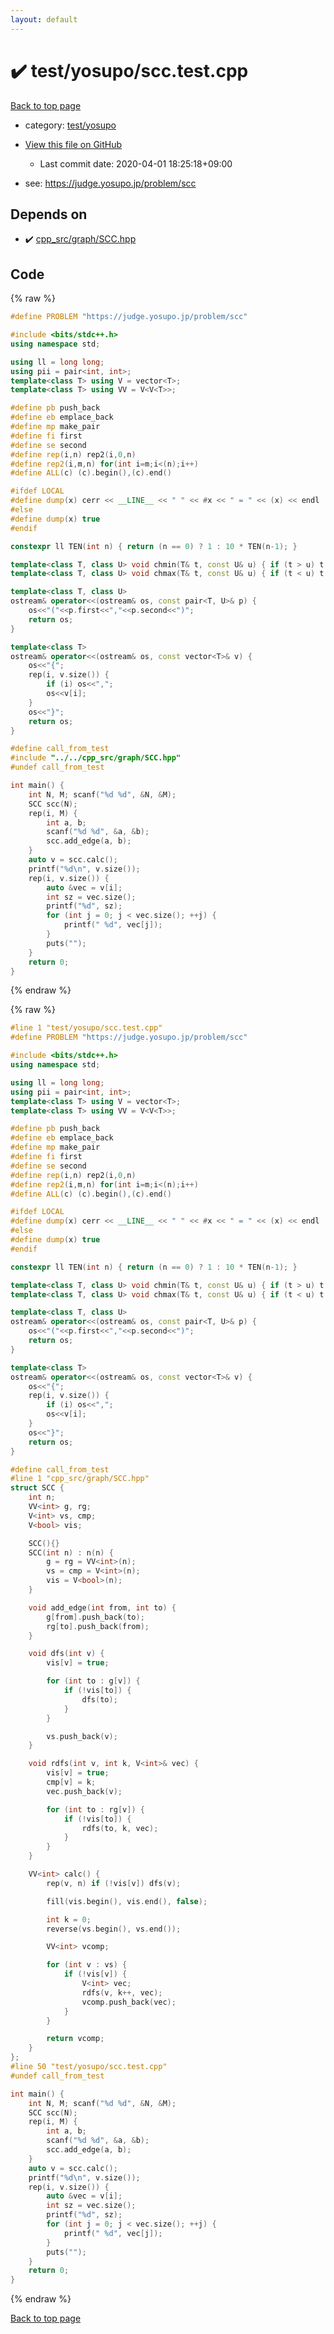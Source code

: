 ```yaml
---
layout: default
---
```


<!-- mathjax config similar to math.stackexchange -->
<script type="text/javascript" async
  src="https://cdnjs.cloudflare.com/ajax/libs/mathjax/2.7.5/MathJax.js?config=TeX-MML-AM_CHTML">
</script>
<script type="text/x-mathjax-config">
  MathJax.Hub.Config({
    TeX: { equationNumbers: { autoNumber: "AMS" }},
    tex2jax: {
      inlineMath: [ ['$','$'] ],
      processEscapes: true
    },
    "HTML-CSS": { matchFontHeight: false },
    displayAlign: "left",
    displayIndent: "2em"
  });
</script>

<script type="text/javascript" src="https://cdnjs.cloudflare.com/ajax/libs/jquery/3.4.1/jquery.min.js"></script>
<script src="https://cdn.jsdelivr.net/npm/jquery-balloon-js@1.1.2/jquery.balloon.min.js" integrity="sha256-ZEYs9VrgAeNuPvs15E39OsyOJaIkXEEt10fzxJ20+2I=" crossorigin="anonymous"></script>
<script type="text/javascript" src="../../../assets/js/copy-button.js"></script>
<link rel="stylesheet" href="../../../assets/css/copy-button.css" />


# :heavy_check_mark: test/yosupo/scc.test.cpp

<a href="../../../index.html">Back to top page</a>

* category: <a href="../../../index.html#0b58406058f6619a0f31a172defc0230">test/yosupo</a>
* <a href="{{ site.github.repository_url }}/blob/master/test/yosupo/scc.test.cpp">View this file on GitHub</a>
    - Last commit date: 2020-04-01 18:25:18+09:00


* see: <a href="https://judge.yosupo.jp/problem/scc">https://judge.yosupo.jp/problem/scc</a>


## Depends on

* :heavy_check_mark: <a href="../../../library/cpp_src/graph/SCC.hpp.html">cpp_src/graph/SCC.hpp</a>


## Code

<a id="unbundled"></a>
{% raw %}
```cpp
#define PROBLEM "https://judge.yosupo.jp/problem/scc"

#include <bits/stdc++.h>
using namespace std;

using ll = long long;
using pii = pair<int, int>;
template<class T> using V = vector<T>;
template<class T> using VV = V<V<T>>;

#define pb push_back
#define eb emplace_back
#define mp make_pair
#define fi first
#define se second
#define rep(i,n) rep2(i,0,n)
#define rep2(i,m,n) for(int i=m;i<(n);i++)
#define ALL(c) (c).begin(),(c).end()

#ifdef LOCAL
#define dump(x) cerr << __LINE__ << " " << #x << " = " << (x) << endl
#else 
#define dump(x) true
#endif

constexpr ll TEN(int n) { return (n == 0) ? 1 : 10 * TEN(n-1); }

template<class T, class U> void chmin(T& t, const U& u) { if (t > u) t = u; }
template<class T, class U> void chmax(T& t, const U& u) { if (t < u) t = u; }

template<class T, class U>
ostream& operator<<(ostream& os, const pair<T, U>& p) {
	os<<"("<<p.first<<","<<p.second<<")";
	return os;
}

template<class T>
ostream& operator<<(ostream& os, const vector<T>& v) {
	os<<"{";
	rep(i, v.size()) {
		if (i) os<<",";
		os<<v[i];
	}
	os<<"}";
	return os;
}

#define call_from_test
#include "../../cpp_src/graph/SCC.hpp"
#undef call_from_test

int main() {
	int N, M; scanf("%d %d", &N, &M);
	SCC scc(N);
	rep(i, M) {
		int a, b;
		scanf("%d %d", &a, &b);
		scc.add_edge(a, b);
	}
	auto v = scc.calc();
	printf("%d\n", v.size());
	rep(i, v.size()) {
		auto &vec = v[i];
		int sz = vec.size();
		printf("%d", sz);
		for (int j = 0; j < vec.size(); ++j) {
			printf(" %d", vec[j]);
		}
		puts("");
	}
	return 0;
}
```
{% endraw %}

<a id="bundled"></a>
{% raw %}
```cpp
#line 1 "test/yosupo/scc.test.cpp"
#define PROBLEM "https://judge.yosupo.jp/problem/scc"

#include <bits/stdc++.h>
using namespace std;

using ll = long long;
using pii = pair<int, int>;
template<class T> using V = vector<T>;
template<class T> using VV = V<V<T>>;

#define pb push_back
#define eb emplace_back
#define mp make_pair
#define fi first
#define se second
#define rep(i,n) rep2(i,0,n)
#define rep2(i,m,n) for(int i=m;i<(n);i++)
#define ALL(c) (c).begin(),(c).end()

#ifdef LOCAL
#define dump(x) cerr << __LINE__ << " " << #x << " = " << (x) << endl
#else 
#define dump(x) true
#endif

constexpr ll TEN(int n) { return (n == 0) ? 1 : 10 * TEN(n-1); }

template<class T, class U> void chmin(T& t, const U& u) { if (t > u) t = u; }
template<class T, class U> void chmax(T& t, const U& u) { if (t < u) t = u; }

template<class T, class U>
ostream& operator<<(ostream& os, const pair<T, U>& p) {
	os<<"("<<p.first<<","<<p.second<<")";
	return os;
}

template<class T>
ostream& operator<<(ostream& os, const vector<T>& v) {
	os<<"{";
	rep(i, v.size()) {
		if (i) os<<",";
		os<<v[i];
	}
	os<<"}";
	return os;
}

#define call_from_test
#line 1 "cpp_src/graph/SCC.hpp"
struct SCC {
    int n;
    VV<int> g, rg;
    V<int> vs, cmp;
    V<bool> vis;

    SCC(){}
    SCC(int n) : n(n) {
        g = rg = VV<int>(n);
        vs = cmp = V<int>(n);
        vis = V<bool>(n);
    }

    void add_edge(int from, int to) {
        g[from].push_back(to);
        rg[to].push_back(from);
    }

    void dfs(int v) {
        vis[v] = true;

        for (int to : g[v]) {
            if (!vis[to]) {
                dfs(to);
            }
        }

        vs.push_back(v);
    }

    void rdfs(int v, int k, V<int>& vec) {
        vis[v] = true;
        cmp[v] = k;
        vec.push_back(v);

        for (int to : rg[v]) {
            if (!vis[to]) {
                rdfs(to, k, vec);
            }
        }
    }

    VV<int> calc() {
        rep(v, n) if (!vis[v]) dfs(v);

        fill(vis.begin(), vis.end(), false);

        int k = 0;
        reverse(vs.begin(), vs.end());

        VV<int> vcomp;

        for (int v : vs) {
            if (!vis[v]) {
                V<int> vec;
                rdfs(v, k++, vec);
                vcomp.push_back(vec);
            }
        }

        return vcomp;
    }
};
#line 50 "test/yosupo/scc.test.cpp"
#undef call_from_test

int main() {
	int N, M; scanf("%d %d", &N, &M);
	SCC scc(N);
	rep(i, M) {
		int a, b;
		scanf("%d %d", &a, &b);
		scc.add_edge(a, b);
	}
	auto v = scc.calc();
	printf("%d\n", v.size());
	rep(i, v.size()) {
		auto &vec = v[i];
		int sz = vec.size();
		printf("%d", sz);
		for (int j = 0; j < vec.size(); ++j) {
			printf(" %d", vec[j]);
		}
		puts("");
	}
	return 0;
}

```
{% endraw %}

<a href="../../../index.html">Back to top page</a>

